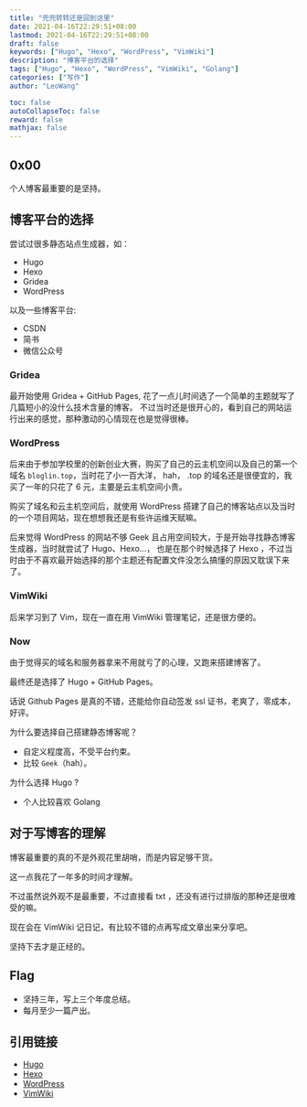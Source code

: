 ```yaml
---
title: "兜兜转转还是回到这里"
date: 2021-04-16T22:29:51+08:00
lastmod: 2021-04-16T22:29:51+08:00
draft: false
keywords: ["Hugo", "Hexo", "WordPress", "VimWiki"]
description: "博客平台的选择"
tags: ["Hugo", "Hexo", "WordPress", "VimWiki", "Golang"]
categories: ["写作"]
author: "LeoWang"

toc: false
autoCollapseToc: false
reward: false
mathjax: false
---
```


## 0x00

个人博客最重要的是坚持。

<!--more-->

## 博客平台的选择

尝试过很多静态站点生成器，如：
* Hugo
* Hexo
* Gridea
* WordPress

以及一些博客平台:
* CSDN
* 简书
* 微信公众号

### Gridea

最开始使用 Gridea + GitHub Pages, 花了一点儿时间选了一个简单的主题就写了几篇短小的没什么技术含量的博客。
不过当时还是很开心的，看到自己的网站运行出来的感觉，那种激动的心情现在也是觉得很棒。


### WordPress

后来由于参加学校里的创新创业大赛，购买了自己的云主机空间以及自己的第一个域名 `bloglin.top`，当时花了小一百大洋，
hah， .top 的域名还是很便宜的，我买了一年的只花了 6 元，主要是云主机空间小贵。

购买了域名和云主机空间后，就使用 WordPress 搭建了自己的博客站点以及当时的一个项目网站，现在想想我还是有些许运维天赋嘛。

后来觉得 WordPress 的网站不够 Geek 且占用空间较大，于是开始寻找静态博客生成器，当时就尝试了 Hugo、Hexo...，
也是在那个时候选择了 Hexo ，不过当时由于不喜欢最开始选择的那个主题还有配置文件没怎么搞懂的原因又耽误下来了。


### VimWiki

后来学习到了 Vim，现在一直在用 VimWiki 管理笔记，还是很方便的。


### Now

由于觉得买的域名和服务器拿来不用就亏了的心理，又跑来搭建博客了。

最终还是选择了 Hugo + GitHub Pages。

话说 Github Pages 是真的不错，还能给你自动签发 ssl 证书，老爽了，零成本，好评。

为什么要选择自己搭建静态博客呢？

* 自定义程度高，不受平台约束。
* 比较 `Geek`（hah）。

为什么选择 Hugo ?

* 个人比较喜欢 Golang


## 对于写博客的理解

博客最重要的真的不是外观花里胡哨，而是内容足够干货。

这一点我花了一年多的时间才理解。

不过虽然说外观不是最重要，不过直接看 txt ，还没有进行过排版的那种还是很难受的嘛。

现在会在 VimWiki 记日记，有比较不错的点再写成文章出来分享吧。

坚持下去才是正经的。


## Flag

* 坚持三年，写上三个年度总结。
* 每月至少一篇产出。


## 引用链接

* [Hugo](https://gohugo.io/)
* [Hexo](https://hexo.io/zh-cn/)
* [WordPress](https://cn.wordpress.org/)
* [VimWiki](https://github.com/vimwiki/vimwiki)
